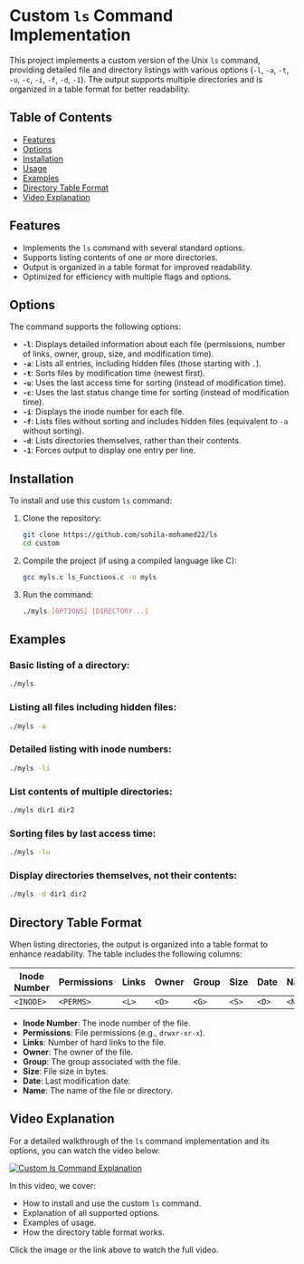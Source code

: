 # Custom `ls` Command Implementation

This project implements a custom version of the Unix `ls` command, providing detailed file and directory listings with various options (`-l`, `-a`, `-t`, `-u`, `-c`, `-i`, `-f`, `-d`, `-1`). The output supports multiple directories and is organized in a table format for better readability.

## Table of Contents
- [Features](#features)
- [Options](#options)
- [Installation](#installation)
- [Usage](#usage)
- [Examples](#examples)
- [Directory Table Format](#directory-table-format)
- [Video Explanation](#Video-Explanation)

## Features
- Implements the `ls` command with several standard options.
- Supports listing contents of one or more directories.
- Output is organized in a table format for improved readability.
- Optimized for efficiency with multiple flags and options.

## Options
The command supports the following options:

- **`-l`**: Displays detailed information about each file (permissions, number of links, owner, group, size, and modification time).
- **`-a`**: Lists all entries, including hidden files (those starting with `.`).
- **`-t`**: Sorts files by modification time (newest first).
- **`-u`**: Uses the last access time for sorting (instead of modification time).
- **`-c`**: Uses the last status change time for sorting (instead of modification time).
- **`-i`**: Displays the inode number for each file.
- **`-f`**: Lists files without sorting and includes hidden files (equivalent to `-a` without sorting).
- **`-d`**: Lists directories themselves, rather than their contents.
- **`-1`**: Forces output to display one entry per line.

## Installation

To install and use this custom `ls` command:

1. Clone the repository:
   ```bash
   git clone https://github.com/sohila-mohamed22/ls
   cd custom
   ```
2. Compile the project (if using a compiled language like C):
   ```bash
   gcc myls.c ls_Functions.c -o myls
   ```
3. Run the command:
   ```bash
   ./myls [OPTIONS] [DIRECTORY...]
   ```

## Examples

### Basic listing of a directory:
  ```bash
  ./myls
  ```
### Listing all files including hidden files:
  ```bash
  ./myls -a
  ```
### Detailed listing with inode numbers:
  ```bash
  ./myls -li
  ```
### List contents of multiple directories:
  ```bash
  ./myls dir1 dir2
  ```
### Sorting files by last access time:
  ```bash
  ./myls -lu
  ```
### Display directories themselves, not their contents:
  ```bash
  ./myls -d dir1 dir2
  ```

## Directory Table Format

When listing directories, the output is organized into a table format to enhance readability. The table includes the following columns:

| Inode Number | Permissions | Links | Owner | Group | Size | Date | Name |
|--------------|-------------|-------|-------|-------|------|------|------|
| `<INODE>`    | `<PERMS>`   | `<L>` | `<O>` | `<G>` | `<S>`| `<D>`| `<N>`|

- **Inode Number**: The inode number of the file.
- **Permissions**: File permissions (e.g., `drwxr-xr-x`).
- **Links**: Number of hard links to the file.
- **Owner**: The owner of the file.
- **Group**: The group associated with the file.
- **Size**: File size in bytes.
- **Date**: Last modification date.
- **Name**: The name of the file or directory.


## Video Explanation

For a detailed walkthrough of the `ls` command implementation and its options, you can watch the video below:

[![Custom ls Command Explanation](https://img.youtube.com/vi/VIDEO_ID/maxresdefault.jpg)](https://www.youtube.com/watch?v=VIDEO_ID)

In this video, we cover:
- How to install and use the custom `ls` command.
- Explanation of all supported options.
- Examples of usage.
- How the directory table format works.

Click the image or the link above to watch the full video.

